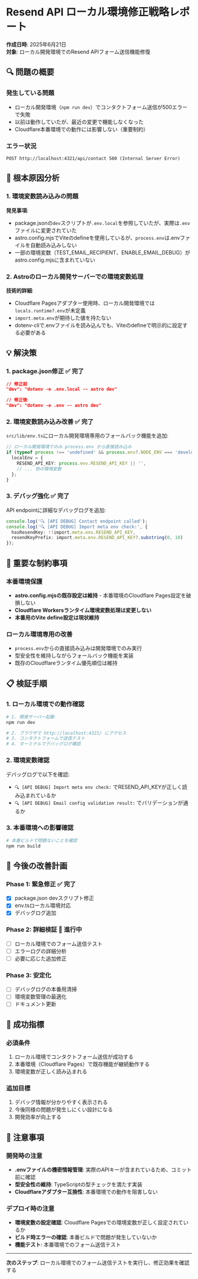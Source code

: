 # Resend API ローカル環境修正戦略レポート

**作成日時**: 2025年6月21日  
**対象**: ローカル開発環境でのResend APIフォーム送信機能修復

## 🔍 問題の概要

### 発生している問題
- ローカル開発環境（`npm run dev`）でコンタクトフォーム送信が500エラーで失敗
- 以前は動作していたが、最近の変更で機能しなくなった
- Cloudflare本番環境での動作には影響しない（重要制約）

### エラー状況
```
POST http://localhost:4321/api/contact 500 (Internal Server Error)
```

## 🔬 根本原因分析

### 1. 環境変数読み込みの問題
**発見事項**:
- package.jsonの`dev`スクリプトが`.env.local`を参照していたが、実際は`.env`ファイルに変更されていた
- astro.config.mjsでViteのdefineを使用しているが、`process.env`は.envファイルを自動読み込みしない
- 一部の環境変数（TEST_EMAIL_RECIPIENT、ENABLE_EMAIL_DEBUG）がastro.config.mjsに含まれていない

### 2. Astroのローカル開発サーバーでの環境変数処理
**技術的詳細**:
- Cloudflare Pagesアダプター使用時、ローカル開発環境では`locals.runtime?.env`が未定義
- `import.meta.env`が期待した値を持たない
- dotenv-cliで.envファイルを読み込んでも、Viteのdefineで明示的に設定する必要がある

## 💡 解決策

### 1. package.json修正 ✅ 完了
```json
// 修正前
"dev": "dotenv -e .env.local -- astro dev"

// 修正後  
"dev": "dotenv -e .env -- astro dev"
```

### 2. 環境変数読み込み改善 ✅ 完了
`src/lib/env.ts`にローカル開発環境専用のフォールバック機能を追加:

```typescript
// ローカル開発環境でのみ process.env から直接読み込み
if (typeof process !== 'undefined' && process.env?.NODE_ENV === 'development') {
  localEnv = {
    RESEND_API_KEY: process.env.RESEND_API_KEY || '',
    // ... 他の環境変数
  };
}
```

### 3. デバッグ強化 ✅ 完了
API endpointに詳細なデバッグログを追加:
```typescript
console.log('🔍 [API DEBUG] Contact endpoint called');
console.log('🔍 [API DEBUG] Import meta env check:', {
  hasResendKey: !!import.meta.env.RESEND_API_KEY,
  resendKeyPrefix: import.meta.env.RESEND_API_KEY?.substring(0, 10)
});
```

## 🚨 重要な制約事項

### 本番環境保護
- **astro.config.mjsの既存設定は維持** - 本番環境のCloudflare Pages設定を破損しない
- **Cloudflare Workersランタイム環境変数処理は変更しない**
- **本番用のVite define設定は現状維持**

### ローカル環境専用の改善
- `process.env`からの直接読み込みは開発環境でのみ実行
- 型安全性を維持しながらフォールバック機能を実装
- 既存のCloudflareランタイム優先順位は維持

## 📋 検証手順

### 1. ローカル環境での動作確認
```bash
# 1. 開発サーバー起動
npm run dev

# 2. ブラウザで http://localhost:4321/ にアクセス
# 3. コンタクトフォームで送信テスト
# 4. ターミナルでデバッグログ確認
```

### 2. 環境変数確認
デバッグログで以下を確認:
- `🔍 [API DEBUG] Import meta env check:` でRESEND_API_KEYが正しく読み込まれているか
- `🔍 [API DEBUG] Email config validation result:` でバリデーションが通るか

### 3. 本番環境への影響確認
```bash
# 本番ビルドで問題ないことを確認
npm run build
```

## 🔄 今後の改善計画

### Phase 1: 緊急修正 ✅ 完了
- [x] package.json devスクリプト修正
- [x] env.tsローカル環境対応
- [x] デバッグログ追加

### Phase 2: 詳細検証 🔄 進行中
- [ ] ローカル環境でのフォーム送信テスト
- [ ] エラーログの詳細分析
- [ ] 必要に応じた追加修正

### Phase 3: 安定化
- [ ] デバッグログの本番用清掃
- [ ] 環境変数管理の最適化
- [ ] ドキュメント更新

## 🎯 成功指標

### 必須条件
1. ローカル環境でコンタクトフォーム送信が成功する
2. 本番環境（Cloudflare Pages）で既存機能が継続動作する
3. 環境変数が正しく読み込まれる

### 追加目標
1. デバッグ情報が分かりやすく表示される
2. 今後同様の問題が発生しにくい設計になる
3. 開発効率が向上する

## 📝 注意事項

### 開発時の注意
- **.envファイルの機密情報管理**: 実際のAPIキーが含まれているため、コミット前に確認
- **型安全性の維持**: TypeScriptの型チェックを満たす実装
- **Cloudflareアダプター互換性**: 本番環境での動作を阻害しない

### デプロイ時の注意
- **環境変数の設定確認**: Cloudflare Pagesでの環境変数が正しく設定されているか
- **ビルド時エラーの確認**: 本番ビルドで問題が発生していないか
- **機能テスト**: 本番環境でのフォーム送信テスト

---

**次のステップ**: ローカル環境でのフォーム送信テストを実行し、修正効果を確認する